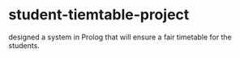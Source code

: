 # student-tiemtable-project

designed a system in Prolog that will ensure a fair timetable for the students.
